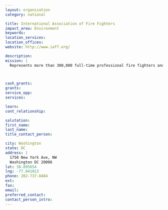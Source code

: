 ```yaml
---
layout: organization
category: national

title: International Association of Fire Fighters
impact_area: Environment
keywords: 
location_services: 
location_offices: 
website: http://www.iaff.org/

description: 
mission: |
  Represents more than 300,000 full-time professional fire fighters and paramedics who protect 85 percent of the nation’s population. More than 3,200 affiliates and their members protect communities in every state in the United States and in Canada. The IAFF is one of the most active lobbying organizations in Washington; its Political Action Committee, FIREPAC, is among the top one percent of the more than 4,000 federal PACs in the country.

  

cash_grants: 
grants: 
service_opp: 
services: 

learn: 
cont_relationship: 

salutation: 
first_name: 
last_name: 
title_contact_person: 

city: Washington
state: DC
address: |
  1750 New York Ave, NW  
  Washington DC 20006
lat: 38.895654
lng: -77.041013
phone: 202-737-8484
ext: 
fax: 
email: 
preferred_contact: 
contact_person_intro: 
---
```


